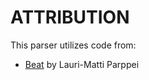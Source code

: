 # ATTRIBUTION

This parser utilizes code from:

* [Beat](https://github.com/lmparppei/Beat) by Lauri-Matti Parppei